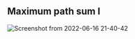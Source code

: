## Maximum path sum I

![Screenshot from 2022-06-16 21-40-42](https://user-images.githubusercontent.com/90524474/174128241-5e48825b-aaf1-4b83-8425-d5f43588021b.png)
